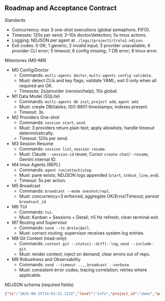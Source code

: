 ## Roadmap and Acceptance Contract

Standards
- Concurrency: max 3 one-shot executions (global semaphore, FIFO).
- Timeouts: 120s per send; 2–10s doctor/detection; 5s tmux actions.
- Logging: NDJSON per agent at `./logs/{project}/{role}.ndjson`.
- Exit codes: 0 OK; 1 generic; 2 invalid input; 3 provider unavailable; 4 provider CLI error; 5 timeout; 6 config missing; 7 DB error; 8 tmux error.

Milestones (M0–M9)
- M0 Config/Doctor
  - Commands: `multi-agents doctor`, `multi-agents config validate`.
  - Must: detect CLIs and key flags; validate YAML; exit 0 only when all required are OK.
  - Timeouts: 2s/provider (version/help); 10s global.
- M1 Data Model (SQLite)
  - Commands: `multi-agents db init`, `project add`, `agent add`.
  - Must: create DB/tables; ISO-8601 timestamps; indexes present.
  - Timeout: 3s.
- M2 Providers One-shot
  - Commands: `session start`, `send`.
  - Must: 3 providers return plain text; apply allowlists; handle timeout deterministically.
  - Timeout: 120s per send.
- M3 Session Resume
  - Commands: `session list`, `session resume`.
  - Must: Claude `--session-id` reuse; Cursor `create-chat`/`--resume`; Gemini internal ID.
- M4 tmux Agents (REPL)
  - Commands: `agent run|attach|stop`.
  - Must: pane exists; NDJSON logs appended (`start`, `stdout_line`, `end`).
  - Timeout: 5s per action.
- M5 Broadcast
  - Commands: `broadcast --mode oneshot|repl`.
  - Must: concurrency=3 enforced; aggregate OK/Error/Timeout; persist `broadcast_id`.
- M6 TUI
  - Commands: `tui`.
  - Must: Kanban + Sessions + Detail; ≤5 Hz refresh; clean terminal exit.
- M7 Routing and Supervisor
  - Commands: `send --to @role|@all`.
  - Must: correct routing; supervisor receives system log entries.
- M8 Git Context (read-only)
  - Commands: `context git --status|--diff|--log`, `send --include-git`.
  - Must: render context; inject on demand; clear errors out of repo.
- M9 Robustness and Observability
  - Commands: `send --timeout ...`, `broadcast --verbose`.
  - Must: consistent error codes; tracing correlation; retries where applicable.

NDJSON schema (required fields)
```json
{"ts":"2025-09-15T14:03:21.123Z","level":"info","project_id":"demo","agent_role":"backend","agent_id":"backend","provider":"gemini","session_id":"gemini:demo:backend:...","broadcast_id":null,"direction":"agent","event":"stdout_line","message_id":"...","text":"First response line","dur_ms":12}
```
